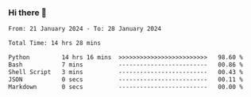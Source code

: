 ### Hi there 👋

<!--
**ututono/ututono** is a ✨ _special_ ✨ repository because its `README.md` (this file) appears on your GitHub profile.

Here are some ideas to get you started:

- 🔭 I’m currently working on ...
- 🌱 I’m currently learning ...
- 👯 I’m looking to collaborate on ...
- 🤔 I’m looking for help with ...
- 💬 Ask me about ...
- 📫 How to reach me: ...
- 😄 Pronouns: ...
- ⚡ Fun fact: ...
-->



<!--START_SECTION:waka-->

```txt
From: 21 January 2024 - To: 28 January 2024

Total Time: 14 hrs 28 mins

Python         14 hrs 16 mins  >>>>>>>>>>>>>>>>>>>>>>>>>   98.60 %
Bash           7 mins          -------------------------   00.86 %
Shell Script   3 mins          -------------------------   00.43 %
JSON           0 secs          -------------------------   00.11 %
Markdown       0 secs          -------------------------   00.00 %
```

<!--END_SECTION:waka-->
